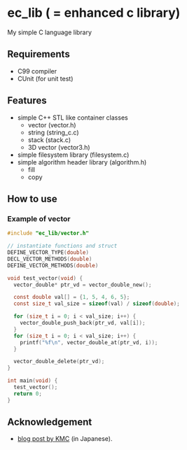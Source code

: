 ec_lib ( = enhanced c library)
=============
My simple C language library 

## Requirements
* C99 compiler
* CUnit (for unit test)

## Features
* simple C++ STL like container classes
  * vector (vector.h)
  * string (string_c.c)
  * stack (stack.c)
  * 3D vector (vector3.h)
* simple filesystem library (filesystem.c)
* simple algorithm header library (algorithm.h)
  * fill
  * copy

## How to use
### Example of vector

``` c
#include "ec_lib/vector.h"

// instantiate functions and struct
DEFINE_VECTOR_TYPE(double)
DECL_VECTOR_METHODS(double)
DEFINE_VECTOR_METHODS(double)

void test_vector(void) {
  vector_double* ptr_vd = vector_double_new();

  const double val[] = {1, 5, 4, 6, 5};
  const size_t val_size = sizeof(val) / sizeof(double);

  for (size_t i = 0; i < val_size; i++) {
    vector_double_push_back(ptr_vd, val[i]);
  }
  for (size_t i = 0; i < val_size; i++) {
    printf("%f\n", vector_double_at(ptr_vd, i));
  }

  vector_double_delete(ptr_vd);
}

int main(void) {
  test_vector();
  return 0;
}
```

## Acknowledgement
* [blog post by KMC](http://kmc.hatenablog.jp/entry/2015/12/09/051358) (in Japanese).
